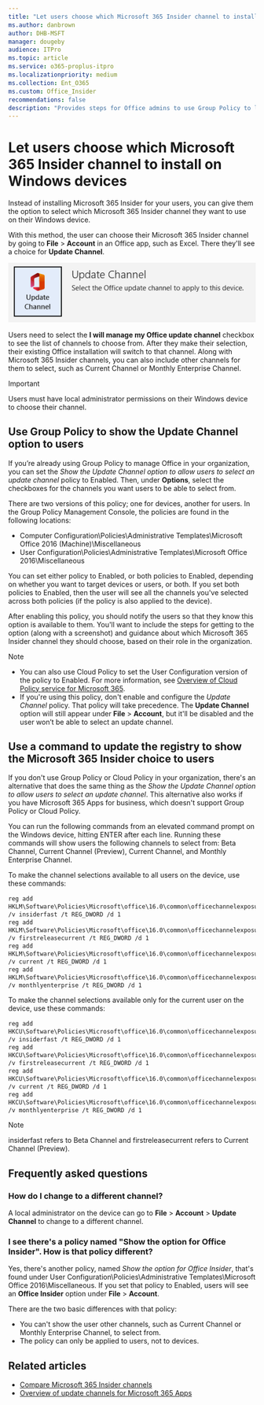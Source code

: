 ```yaml
---
title: "Let users choose which Microsoft 365 Insider channel to install on Windows devices"
ms.author: danbrown
author: DHB-MSFT
manager: dougeby
audience: ITPro
ms.topic: article
ms.service: o365-proplus-itpro
ms.localizationpriority: medium
ms.collection: Ent_O365
ms.custom: Office_Insider
recommendations: false
description: "Provides steps for Office admins to use Group Policy to let users choose their Microsoft 365 Insider channel on Windows devices"
---
```


# Let users choose which Microsoft 365 Insider channel to install on Windows devices

Instead of installing Microsoft 365 Insider for your users, you can give them the option to select which Microsoft 365 Insider channel they want to use on their Windows device.

With this method, the user can choose their Microsoft 365 Insider channel by going to **File** > **Account** in an Office app, such as Excel. There they'll see a choice for **Update Channel**.

![Update Channel option that appears under File > Account in an Office app](../../images/office-insider/update-channel-option.png)

Users need to select the **I will manage my Office update channel** checkbox to see the list of channels to choose from. After they make their selection, their existing Office installation will switch to that channel. Along with Microsoft 365 Insider channels, you can also include other channels for them to select, such as Current Channel or Monthly Enterprise Channel.

> [!IMPORTANT]
> Users must have local administrator permissions on their Windows device to choose their channel.

## Use Group Policy to show the Update Channel option to users

If you’re already using Group Policy to manage Office in your organization, you can set the *Show the Update Channel option to allow users to select an update channel* policy to Enabled. Then, under **Options**, select the checkboxes for the channels you want users to be able to select from.

There are two versions of this policy; one for devices, another for users. In the Group Policy Management Console, the policies are found in the following locations:

- Computer Configuration\Policies\Administrative Templates\Microsoft Office 2016 (Machine)\Miscellaneous
- User Configuration\Policies\Administrative Templates\Microsoft Office 2016\Miscellaneous

You can set either policy to Enabled, or both policies to Enabled, depending on whether you want to target devices or users, or both. If you set both policies to Enabled, then the user will see all the channels you've selected across both policies (if the policy is also applied to the device).

After enabling this policy, you should notify the users so that they know this option is available to them. You'll want to include the steps for getting to the option (along with a screenshot) and guidance about which Microsoft 365 Insider channel they should choose, based on their role in the organization.

> [!NOTE]
> - You can also use Cloud Policy to set the User Configuration version of the policy to Enabled. For more information, see [Overview of Cloud Policy service for Microsoft 365](../../admincenter/overview-cloud-policy.md).
> - If you're using this policy, don't enable and configure the *Update Channel* policy. That policy will take precedence. The **Update Channel** option will still appear under **File** > **Account**, but it'll be disabled and the user won’t be able to select an update channel.

## Use a command to update the registry to show the Microsoft 365 Insider choice to users

If you don't use Group Policy or Cloud Policy in your organization, there's an alternative that does the same thing as the *Show the Update Channel option to allow users to select an update channel*. This alternative also works if you have Microsoft 365 Apps for business, which doesn't support Group Policy or Cloud Policy.

You can run the following commands from an elevated command prompt on the Windows device, hitting ENTER after each line. Running these commands will show users the following channels to select from: Beta Channel, Current Channel (Preview), Current Channel, and Monthly Enterprise Channel.

To make the channel selections available to all users on the device, use these commands:

```console
reg add HKLM\Software\Policies\Microsoft\office\16.0\common\officechannelexposure /v insiderfast /t REG_DWORD /d 1
reg add HKLM\Software\Policies\Microsoft\office\16.0\common\officechannelexposure /v firstreleasecurrent /t REG_DWORD /d 1
reg add HKLM\Software\Policies\Microsoft\office\16.0\common\officechannelexposure /v current /t REG_DWORD /d 1
reg add HKLM\Software\Policies\Microsoft\office\16.0\common\officechannelexposure /v monthlyenterprise /t REG_DWORD /d 1
```

To make the channel selections available only for the current user on the device, use these commands:

```console
reg add HKCU\Software\Policies\Microsoft\office\16.0\common\officechannelexposure /v insiderfast /t REG_DWORD /d 1
reg add HKCU\Software\Policies\Microsoft\office\16.0\common\officechannelexposure /v firstreleasecurrent /t REG_DWORD /d 1
reg add HKCU\Software\Policies\Microsoft\office\16.0\common\officechannelexposure /v current /t REG_DWORD /d 1
reg add HKCU\Software\Policies\Microsoft\office\16.0\common\officechannelexposure /v monthlyenterprise /t REG_DWORD /d 1
```

> [!NOTE]
> insiderfast refers to Beta Channel and firstreleasecurrent refers to Current Channel (Preview).


## Frequently asked questions

### How do I change to a different channel?

A local administrator on the device can go to **File** > **Account** > **Update Channel** to change to a different channel.

### I see there's a policy named "Show the option for Office Insider". How is that policy different?

Yes, there's another policy, named *Show the option for Office Insider*, that's found under User Configuration\Policies\Administrative Templates\Microsoft Office 2016\Miscellaneous. If you set that policy to Enabled, users will see an **Office Insider** option under **File** > **Account**.

There are the two basic differences with that policy:

- You can't show the user other channels, such as Current Channel or Monthly Enterprise Channel, to select from.
- The policy can only be applied to users, not to devices.

## Related articles

- [Compare Microsoft 365 Insider channels](../compare-channels.md)
- [Overview of update channels for Microsoft 365 Apps](../../overview-update-channels.md)